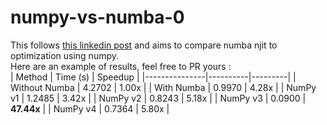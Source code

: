 # numpy-vs-numba-0

This follows [this linkedin post](https://www.linkedin.com/posts/habib-boukrana-755479175_python-numba-optimisation-activity-7244822650022244352-3_Q0?utm_source=share&utm_medium=member_desktop) and aims to compare numba njit to optimization using numpy.  
Here are an example of results, feel free to PR yours :  
| Method        | Time (s) | Speedup |
|---------------|----------|---------|
| Without Numba | 4.2702   | 1.00x   |
| With Numba    | 0.9970   | 4.28x   |
| NumPy v1      | 1.2485   | 3.42x   |
| NumPy v2      | 0.8243   | 5.18x   |
| NumPy v3      | 0.0900   | **47.44x**  |
| NumPy v4      | 0.7364   | 5.80x   |
